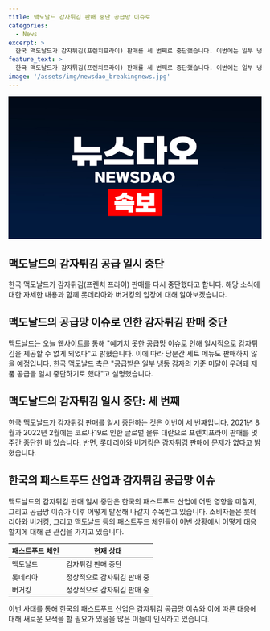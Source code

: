 ```yaml
---
title: 맥도날드 감자튀김 판매 중단 공급망 이슈로
categories:
  - News
excerpt: >
  한국 맥도날드가 감자튀김(프렌치프라이) 판매를 세 번째로 중단했습니다. 이번에는 일부 냉동 감자의 기준 미달로 인해 제품 공급을 일시 중단하게 되었다고 밝혔습니다. 이에 따라 당분간 세트 메뉴도 판매되지 않을 예정이며, 2021년 8월과 2022년 2월에는 코로나 19로 인한 글로벌 물류 대란으로 프렌치프라이 판매를 중단한 적이 있었습니다. 한편, 롯데리아와 버거킹은 감자튀김 판매에는 문제가 없다고 밝힌 바 있습니다.
feature_text: >
  한국 맥도날드가 감자튀김(프렌치프라이) 판매를 세 번째로 중단했습니다. 이번에는 일부 냉동 감자의 기준 미달로 인해 제품 공급을 일시 중단하게 되었다고 밝혔습니다. 이에 따라 당분간 세트 메뉴도 판매되지 않을 예정이며, 2021년 8월과 2022년 2월에는 코로나 19로 인한 글로벌 물류 대란으로 프렌치프라이 판매를 중단한 적이 있었습니다. 한편, 롯데리아와 버거킹은 감자튀김 판매에는 문제가 없다고 밝힌 바 있습니다.
image: '/assets/img/newsdao_breakingnews.jpg'
---
```


<p><img src="/assets/img/newsdao_breakingnews.jpg" alt="pcversion 속보" /></p>

<h2 data-ke-size="size26">맥도날드의 감자튀김 공급 일시 중단</h2>

<p data-ke-size="size16">한국 맥도날드가 감자튀김(프렌치 프라이) 판매를 다시 중단했다고 합니다. 해당 소식에 대한 자세한 내용과 함께 롯데리아와 버거킹의 입장에 대해 알아보겠습니다.</p>

<h2>맥도날드의 공급망 이슈로 인한 감자튀김 판매 중단</h2>

<p data-ke-size="size16">맥도날드는 오늘 웹사이트를 통해 "예기치 못한 공급망 이슈로 인해 일시적으로 감자튀김을 제공할 수 없게 되었다"고 밝혔습니다. 이에 따라 당분간 세트 메뉴도 판매하지 않을 예정입니다. 한국 맥도날드 측은 "공급받은 일부 냉동 감자의 기준 미달이 우려돼 제품 공급을 일시 중단하기로 했다"고 설명했습니다.</p>

<h2>맥도날드의 감자튀김 일시 중단: 세 번째</h2>

<p data-ke-size="size16">한국 맥도날드가 감자튀김 판매를 일시 중단하는 것은 이번이 세 번째입니다. 2021년 8월과 2022년 2월에는 코로나19로 인한 글로벌 물류 대란으로 프렌치프라이 판매를 몇 주간 중단한 바 있습니다. 반면, 롯데리아와 버거킹은 감자튀김 판매에 문제가 없다고 밝혔습니다.</p>

<h2>한국의 패스트푸드 산업과 감자튀김 공급망 이슈</h2>

<p data-ke-size="size16">맥도날드의 감자튀김 판매 일시 중단은 한국의 패스트푸드 산업에 어떤 영향을 미칠지, 그리고 공급망 이슈가 이후 어떻게 발전해 나갈지 주목받고 있습니다. 소비자들은 롯데리아와 버거킹, 그리고 맥도날드 등의 패스트푸드 체인들이 이번 상황에서 어떻게 대응할지에 대해 큰 관심을 가지고 있습니다.</p>

<table>
    <thead>
        <tr>
            <th>패스트푸드 체인</th>
            <th>현재 상태</th>
        </tr>
    </thead>
    <tbody>
        <tr>
            <td>맥도날드</td>
            <td>감자튀김 판매 중단</td>
        </tr>
        <tr>
            <td>롯데리아</td>
            <td>정상적으로 감자튀김 판매 중</td>
        </tr>
        <tr>
            <td>버거킹</td>
            <td>정상적으로 감자튀김 판매 중</td>
        </tr>
    </tbody>
</table>

<p data-ke-size="size16">이번 사태를 통해 한국의 패스트푸드 산업은 감자튀김 공급망 이슈와 이에 따른 대응에 대해 새로운 모색을 할 필요가 있음을 많은 이들이 인식하고 있습니다.</p>


